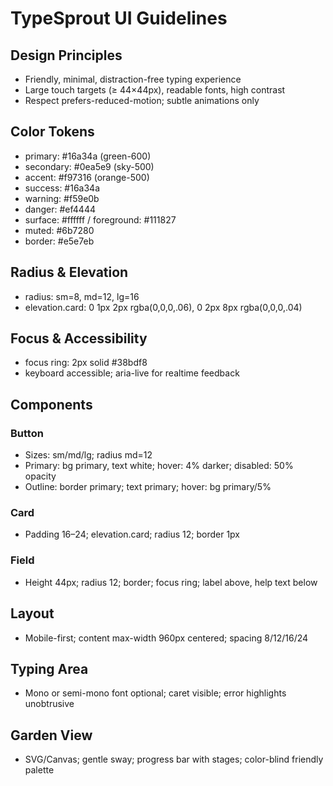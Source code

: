 # TypeSprout UI Guidelines

## Design Principles
- Friendly, minimal, distraction-free typing experience
- Large touch targets (≥ 44×44px), readable fonts, high contrast
- Respect prefers-reduced-motion; subtle animations only

## Color Tokens
- primary: #16a34a (green-600)
- secondary: #0ea5e9 (sky-500)
- accent: #f97316 (orange-500)
- success: #16a34a
- warning: #f59e0b
- danger: #ef4444
- surface: #ffffff / foreground: #111827
- muted: #6b7280
- border: #e5e7eb

## Radius & Elevation
- radius: sm=8, md=12, lg=16
- elevation.card: 0 1px 2px rgba(0,0,0,.06), 0 2px 8px rgba(0,0,0,.04)

## Focus & Accessibility
- focus ring: 2px solid #38bdf8
- keyboard accessible; aria-live for realtime feedback

## Components
### Button
- Sizes: sm/md/lg; radius md=12
- Primary: bg primary, text white; hover: 4% darker; disabled: 50% opacity
- Outline: border primary; text primary; hover: bg primary/5%

### Card
- Padding 16–24; elevation.card; radius 12; border 1px

### Field
- Height 44px; radius 12; border; focus ring; label above, help text below

## Layout
- Mobile-first; content max-width 960px centered; spacing 8/12/16/24

## Typing Area
- Mono or semi-mono font optional; caret visible; error highlights unobtrusive

## Garden View
- SVG/Canvas; gentle sway; progress bar with stages; color-blind friendly palette
